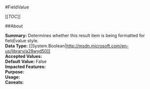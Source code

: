 #FieldValue

[[_TOC_]]

##About

**Summary:**  Determines whether this result item is being formatted for field&#124;value style.   
**Data Type:** [[System.Boolean|http://msdn.microsoft.com/en-us/library/a28wyd50]]  
**Accepted Values:**   
**Default Value:** False  
**Impacted Features:**   
**Purpose:**   
**Usage:**   
**Caveats:**   

